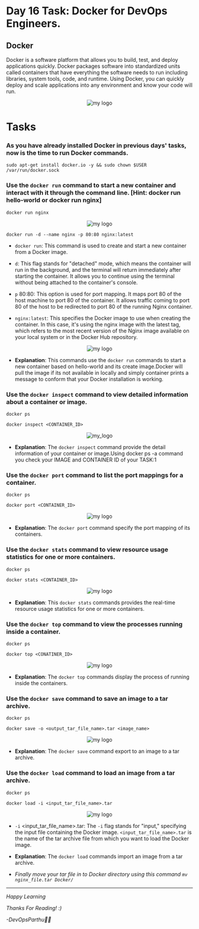 # Day 16 Task: Docker for DevOps Engineers.

## Docker

Docker is a software platform that allows you to build, test, and deploy applications quickly. Docker packages software into standardized units called containers that have everything the software needs to run including libraries, system tools, code, and runtime. Using Docker, you can quickly deploy and scale applications into any environment and know your code will run.

<div align="center">
  <img src="https://cdn.hashnode.com/res/hashnode/image/upload/v1708310367323/28a2c9c4-1167-4945-bd2b-41cb4ecae363.png" alt="my logo">
</div>

# Tasks

### As you have already installed Docker in previous days' tasks, now is the time to run Docker commands.

`sudo apt-get install docker.io -y && sudo chown $USER /var/run/docker.sock`

### Use the `docker run` command to start a new container and interact with it through the command line. [Hint: docker run hello-world or docker run nginx]

`docker run nginx`


<div align="center">
  <img src="https://cdn.hashnode.com/res/hashnode/image/upload/v1708435793752/c2987add-48ef-4393-99d5-888e184aebf0.png" alt="my logo">
</div>


`docker run -d --name nginx -p 80:80 nginx:latest`

- `docker run`: This command is used to create and start a new container from a Docker image.

- `d`: This flag stands for "detached" mode, which means the container will run in the background, and the terminal will return immediately after starting the container. It allows you to continue using the terminal without being attached to the container's console.

- `p` 80:80: This option is used for port mapping. It maps port 80 of the host machine to port 80 of the container. It allows traffic coming to port 80 of the host to be redirected to port 80 of the running Nginx container.

- `nginx:latest`: This specifies the Docker image to use when creating the container. In this case, it's using the nginx image with the latest tag, which refers to the most recent version of the Nginx image available on your local system or in the Docker Hub repository.


<div align="center">
<img src="https://cdn.hashnode.com/res/hashnode/image/upload/v1708436041590/2793af4c-2a29-4339-a2be-e40a1800a87b.png" alt="my logo">
</div>


- **Explanation**: This commands use the `docker run` commands to start a new container based on hello-world and its create image.Docker will pull the image if its not available in locally and simply container prints a message to conform that your Docker installation is working.

### Use the `docker inspect` command to view detailed information about a container or image.

`docker ps`

`docker inspect <CONTAINER_ID>`


<div align="Center">
<img src="https://cdn.hashnode.com/res/hashnode/image/upload/v1708435885266/9e05b47a-12f0-4c1b-8175-24470c1e538e.png" alt="my_logo">
</div>


- **Explanation**: The `docker inspect` command provide the detail information of your container or image.Using docker ps -a command you check your IMAGE and CONTAINER ID of your TASK:1

### Use the `docker port` command to list the port mappings for a container.

`docker ps`

`docker port <CONTAINER_ID>`


<div align="center">
  <img src="https://cdn.hashnode.com/res/hashnode/image/upload/v1701757021860/3ded4a89-9df3-47ad-aae3-4f4256a59006.png" alt="my logo">
</div>


- **Explanation**: The `docker port` command specify the port mapping of its containers.


### Use the `docker stats` command to view resource usage statistics for one or more containers.

`docker ps`

`docker stats <CONTAINER_ID>`


<div align="center">
  <img src="https://cdn.hashnode.com/res/hashnode/image/upload/v1701757230634/5861827d-e41b-4ed4-800c-c49b83ef1ec6.png" alt="my logo">
</div>


- **Explanation**: This `docker stats` commands provides the real-time resource usage statistics for one or more containers.


### Use the `docker top` command to view the processes running inside a container.


`docker ps`

`docker top <CONATINER_ID>`


<div align="center">
  <img src="https://cdn.hashnode.com/res/hashnode/image/upload/v1701757365707/0c9e9b96-48c4-4f0a-bffe-47f21c7011c5.png" alt="my logo">
</div>


- **Explanation**: The `docker top` commands display the process of running inside the containers.


### Use the `docker save` command to save an image to a tar archive.

`docker ps`

`docker save -o <output_tar_file_name>.tar <image_name>`


<div align="center">
  <img src="https://cdn.hashnode.com/res/hashnode/image/upload/v1701757562457/ca8765d9-ca94-4fb2-a351-5ecb4f1e4911.png" alt="my logo">
</div>


- **Explanation**: The `docker save` command export to an image to a tar archive.


### Use the `docker load` command to load an image from a tar archive.


`docker ps`

`docker load -i <input_tar_file_name>.tar`


<div align="center">
  <img src="https://cdn.hashnode.com/res/hashnode/image/upload/v1701757710856/812e5845-64fd-4d76-a091-b4e16758d8bd.png" alt="my logo">
</div>


- `-i` <input_tar_file_name>.tar: The `-i` flag stands for "input," specifying the input file containing the Docker image. `<input_tar_file_name>.tar` is the name of the tar archive file from which you want to load the Docker image.

- **Explanation**: The `docker load` commands import an image from a tar archive.

- *Finally move your tar file in to Docker directory using this command `mv nginx_file.tar Docker/`*

--------------------------------------------------------------------------------------------------------------------------------------------------------------------------

*Happy Learning*

*Thanks For Reading! :)*

*-DevOpsParthu💝💥*
